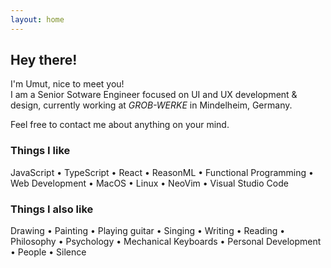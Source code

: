 ```yaml
---
layout: home
---
```


## Hey there!

I'm Umut, nice to meet you!  
I am a Senior Sotware Engineer focused on UI and UX development & design,
currently working at _GROB-WERKE_ in Mindelheim, Germany.

Feel free to contact me about anything on your mind.

### Things I like

JavaScript •
TypeScript •
React •
ReasonML •
Functional Programming •
Web Development •
MacOS •
Linux •
NeoVim •
Visual Studio Code

### Things I also like

Drawing •
Painting •
Playing guitar •
Singing •
Writing •
Reading •
Philosophy •
Psychology •
Mechanical Keyboards •
Personal Development •
People •
Silence
